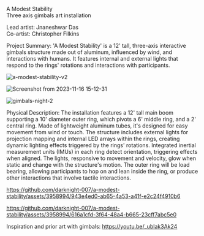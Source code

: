 A Modest Stability <br> 
Three axis gimbals art installation

Lead artist: Jnaneshwar Das <br>
Co-artist: Christopher Filkins 

Project Summary: 
'A Modest Stability' is a 12' tall, three-axis interactive gimbals structure made out of aluminum, influenced by wind, and interactions with humans. It features internal and external lights that respond to the rings'
rotations and interactions with participants. 

![a-modest-stability-v2](https://github.com/darknight-007/a-modest-stability/assets/3958994/21ffcc8b-81b4-4c59-a9a4-6b0abdff452c)

![Screenshot from 2023-11-16 15-12-31](https://github.com/darknight-007/a-modest-stability/assets/3958994/bea6d74d-4bcb-4941-a746-18ecfa4f8adc)

![gimbals-night-2](https://github.com/darknight-007/a-modest-stability/assets/3958994/1c8063ce-dd26-49b6-8791-f7ac369c3ef7)

Physical Description: The installation features a 12' tall main boom supporting a 10' diameter outer ring, which pivots a 6' middle ring, and a 2' central ring. Made of lightweight aluminum tubes, it's designed for easy movement from wind or touch. The structure includes external lights for projection mapping and internal LED arrays within the rings, creating dynamic lighting effects triggered by the rings' rotations. Integrated inertial measurement units (IMUs) in each ring detect orientation, triggering effects when aligned. The lights, responsive to movement and velocity, glow when static and change with the structure's motion. The outer ring will be load bearing, allowing participants to hop on and lean inside the ring, or produce other interactions that involve tactile interactions.

https://github.com/darknight-007/a-modest-stability/assets/3958994/943e4ed0-ab65-4a53-a41f-e2c24f4910b6

https://github.com/darknight-007/a-modest-stability/assets/3958994/616a1cfd-3f64-48a4-b665-23cff7abc5e0


Inspiration and prior art with gimbals: https://youtu.be/_ubIak3Ak24
